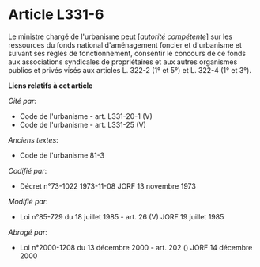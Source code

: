 # Article L331-6

Le ministre chargé de l'urbanisme peut [*autorité compétente*] sur les ressources du fonds national d'aménagement foncier et
d'urbanisme et suivant ses règles de fonctionnement, consentir le concours de ce fonds aux associations syndicales de
propriétaires et aux autres organismes publics et privés visés aux articles L. 322-2 (1° et 5°) et L. 322-4 (1° et 3°).

**Liens relatifs à cet article**

_Cité par_:

  - Code de l'urbanisme - art. L331-20-1 (V)
  - Code de l'urbanisme - art. L331-25 (V)

_Anciens textes_:

  - Code de l'urbanisme 81-3

_Codifié par_:

  - Décret n°73-1022 1973-11-08 JORF 13 novembre 1973

_Modifié par_:

  - Loi n°85-729 du 18 juillet 1985 - art. 26 (V) JORF 19 juillet 1985

_Abrogé par_:

  - Loi n°2000-1208 du 13 décembre 2000 - art. 202 () JORF 14 décembre 2000

